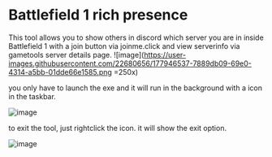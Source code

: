 # Battlefield 1 rich presence
This tool allows you to show others in discord which server you are in inside Battlefield 1 with a join button via joinme.click and view serverinfo via gametools server details page.
![image](https://user-images.githubusercontent.com/22680656/177946537-7889db09-69e0-4314-a5bb-01dde66e1585.png =250x)

you only have to launch the exe and it will run in the background with a icon in the taskbar.

![image](https://user-images.githubusercontent.com/22680656/177947255-063bcee5-594c-4dbe-a471-6a4a2fe17440.png)

to exit the tool, just rightclick the icon. it will show the exit option.

![image](https://user-images.githubusercontent.com/22680656/177947453-b7c61efb-5320-449c-85e6-4c00b55405d1.png)
